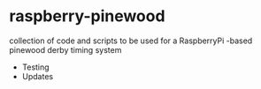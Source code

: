 # raspberry-pinewood
collection of code and scripts to be used for a RaspberryPi -based pinewood derby timing system

- Testing
- Updates
